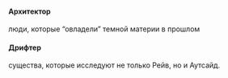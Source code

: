 #### Архитектор 
люди, которые “овладели” темной материи в прошлом
  
#### Дрифтер 
существа, которые исследуют не только Рейв, но и Аутсайд.